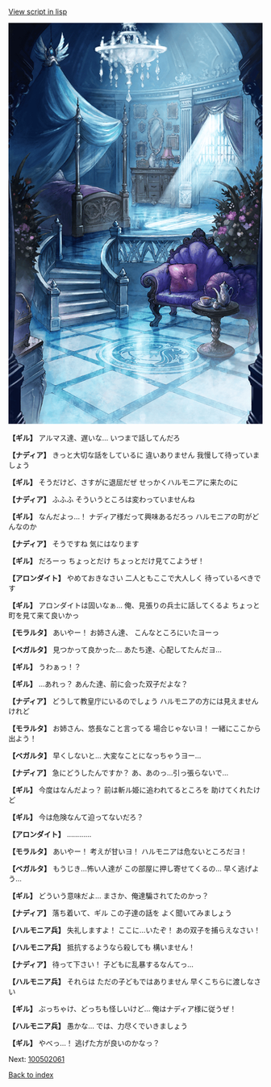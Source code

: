 [View script in lisp](../scripts/100502051.txt)

![400_angel_castle_room.png](../images/backgrounds/400_angel_castle_room.png)

**【ギル】**
アルマス達、遅いな…
いつまで話してんだろ

**【ナディア】**
きっと大切な話をしているに
違いありません
我慢して待っていましょう

**【ギル】**
そうだけど、さすがに退屈だぜ
せっかくハルモニアに来たのに

**【ナディア】**
ふふふ
そういうところは変わっていませんね

**【ギル】**
なんだよっ…！
ナディア様だって興味あるだろっ
ハルモニアの町がどんなのか

**【ナディア】**
そうですね
気にはなります

**【ギル】**
だろーっ
ちょっとだけ
ちょっとだけ見てこようぜ！

**【アロンダイト】**
やめておきなさい
二人ともここで大人しく
待っているべきです

**【ギル】**
アロンダイトは固いなぁ…
俺、見張りの兵士に話してくるよ
ちょっと町を見て来て良いかっ

**【モラルタ】**
あいやー！
お姉さん達、
こんなところにいたヨーっ

**【ベガルタ】**
見つかって良かった…
あたち達、心配してたんだヨ…

**【ギル】**
うわぁっ！？

**【ギル】**
…あれっ？
あんた達、前に会った双子だよな？

**【ナディア】**
どうして教皇庁にいるのでしょう
ハルモニアの方には見えませんけれど

**【モラルタ】**
お姉さん、悠長なこと言ってる
場合じゃないヨ！
一緒にここから出よう！

**【ベガルタ】**
早くしないと…
大変なことになっちゃうヨー…

**【ナディア】**
急にどうしたんですか？
あ、あのっ…引っ張らないで…

**【ギル】**
今度はなんだよっ？
前は斬ル姫に追われてるところを
助けてくれたけど

**【ギル】**
今は危険なんて迫ってないだろ？

**【アロンダイト】**
…………

**【モラルタ】**
あいやー！
考えが甘いヨ！
ハルモニアは危ないところだヨ！

**【ベガルタ】**
もうじき…怖い人達が
この部屋に押し寄せてくるの…
早く逃げよう…

**【ギル】**
どういう意味だよ…
まさか、俺達騙されてたのかっ？

**【ナディア】**
落ち着いて、ギル
この子達の話を
よく聞いてみましょう

**【ハルモニア兵】**
失礼しますよ！
ここに…いたぞ！
あの双子を捕らえなさい！

**【ハルモニア兵】**
抵抗するようなら殺しても
構いません！

**【ナディア】**
待って下さい！
子どもに乱暴するなんてっ…

**【ハルモニア兵】**
それらは
ただの子どもではありません
早くこちらに渡しなさい

**【ギル】**
ぶっちゃけ、どっちも怪しいけど…
俺はナディア様に従うぜ！

**【ハルモニア兵】**
愚かな…
では、力尽くでいきましょう

**【ギル】**
やべっ…！
逃げた方が良いのかなっ？


Next: [100502061](100502061.md)

[Back to index](index.md)
